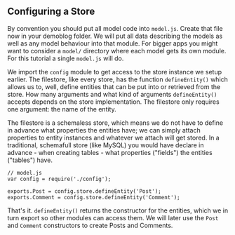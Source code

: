 Configuring a Store
-----------------

By convention you should put all model code into `model.js`. Create that file now in your demoblog folder. We will put all data describing the models as well as any model behaviour into that module. For bigger apps you might want to consider a `model/` directory where each model gets its own module. For this tutorial a single `model.js` will do.

We import the `config` module to get access to the store instance we setup earlier. The filestore, like every store, has the function `defineEntity()` which allows us to, well, define entities that can be put into or retrieved from the store. How many arguments and what kind of arguments `defineEntity()` accepts depends on the store implementation. The filestore only requires one argument: the name of the entity.

The filestore is a schemaless store, which means we do not have to define in advance what properties the entities have; we can simply attach properties to entity instances and whatever we attach will get stored. In a traditional, schemafull store (like MySQL) you would have declare in advance - when creating tables - what properties ("fields") the entities ("tables") have.

    // model.js
    var config = require('./config');

    exports.Post = config.store.defineEntity('Post');
    exports.Comment = config.store.defineEntity('Comment');

That's it. `defineEntity()` returns the constructor for the entities, which we in turn export so other modules can access them. We will later use the `Post` and `Comment` constructors to create Posts and Comments.

